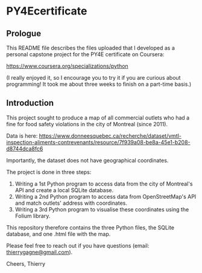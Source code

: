 # PY4Ecertificate

## Prologue

This README file describes the files uploaded that I developed as a personal capstone project for the PY4E certificate on Coursera:

https://www.coursera.org/specializations/python

(I really enjoyed it, so I encourage you to try it if you are curious about programming! It took me about three weeks to finish on a part-time basis.)

## Introduction

This project sought to produce a map of all commercial outlets who had a fine for food safety violations in the city of Montreal (since 2011).

Data is here:
https://www.donneesquebec.ca/recherche/dataset/vmtl-inspection-aliments-contrevenants/resource/7f939a08-be8a-45e1-b208-d8744dca8fc6

Importantly, the dataset does not have geographical coordinates.

The project is done in three steps:

1. Writing a 1st Python program to access data from the city of Montreal's API and create a local SQLite database.
2. Writing a 2nd Python program to access data from OpenStreetMap's API and match outlets' address with coordinates.
3. Writing a 3rd Python program to visualise these coordinates using the Folium library.

This repository therefore contains the three Python files, the SQLite database, and one .html file with the map.

Please feel free to reach out if you have questions (email: thierrygagne@gmail.com).

Cheers,
Thierry



